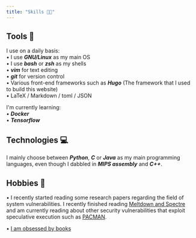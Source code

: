 ```yaml
---
title: "Skills 👨‍💻"
---
```



## Tools 🔧

I use on a daily basis: \
    • I use ***GNU/Linux*** as my main OS \
    • I use ***bash*** or ***zsh*** as my shells \
    • ***vim*** for text editing \
    • ***git*** for version control \
    • Various front-end frameworks such as ***Hugo*** (The framework that I used to build this website)     
    • LaTeX / Markdown / toml / JSON 

I'm currently learning: \
    • ***Docker*** \
    • ***Tensorflow***  
    
## Technologies 💻

I mainly choose between ***Python***, ***C*** or ***Java*** as my main programming languages, even though I dabbled in ***MIPS assembly*** and ***C++***.

## Hobbies 📖

• I recently started reading some research papers regarding the field of system vulnerabilities. I recently finished reading [Meltdown and Spectre](https://meltdownattack.com/) and am currently reading about other security vulnerabilities that exploit speculative execution such as [PACMAN](https://pacmanattack.com/). 

• [I am obsessed by books](https://www.goodreads.com/user/show/84456037-samuele) 

